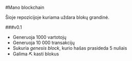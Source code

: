 #Mano blockchain

Šioje repozicijoje kuriama uždara blokų grandinė.

###v0.1

- Generuoja 1000 vartotojų 
- Generuoja 10 000 transakcijų
- Sukuria *genesis block*, kurio hašas prasideda 5 nuliais
- Galima ⛏ kasti blokus


